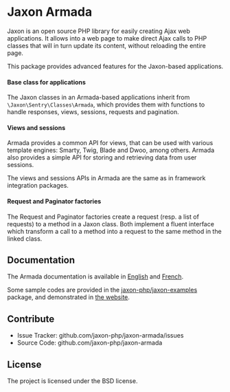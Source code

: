 Jaxon Armada
============

Jaxon is an open source PHP library for easily creating Ajax web applications.
It allows into a web page to make direct Ajax calls to PHP classes that will in turn update its content, without reloading the entire page.

This package provides advanced features for the Jaxon-based applications.

#### Base class for applications

The Jaxon classes in an Armada-based applications inherit from `\Jaxon\Sentry\Classes\Armada`, which provides them with functions to handle responses, views, sessions, requests and pagination.

#### Views and sessions

Armada provides a common API for views, that can be used with various template engines: Smarty, Twig, Blade and Dwoo, among others.
Armada also provides a simple API for storing and retrieving data from user sessions.

The views and sessions APIs in Armada are the same as in framework integration packages. 

#### Request and Paginator factories

The Request and Paginator factories create a request (resp. a list of requests) to a method in a Jaxon class.
Both implement a fluent interface which transform a call to a method into a request to the same method in the linked class.

Documentation
-------------

The Armada documentation is available in [English](http://www.jaxon-php.org/en/docs/armada/operation.html?target=_blank) and [French](http://www.jaxon-php.org/fr/docs/armada/operation.html?target=_blank).

Some sample codes are provided in the [jaxon-php/jaxon-examples](https://github.com/jaxon-php/jaxon-examples?target=_blank) package, and demonstrated in [the website](http://www.jaxon-php.org/examples/advanced/armada.html?target=_blank).

Contribute
----------

- Issue Tracker: github.com/jaxon-php/jaxon-armada/issues
- Source Code: github.com/jaxon-php/jaxon-armada

License
-------

The project is licensed under the BSD license.

